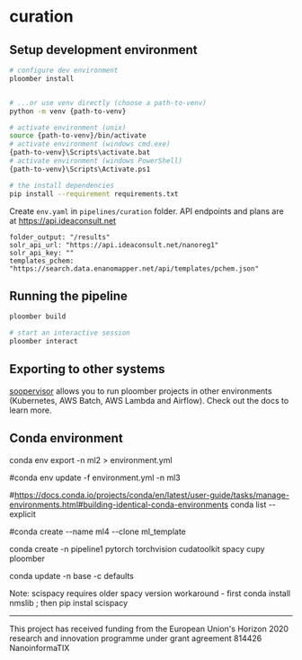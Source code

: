 # curation

## Setup development environment

```sh
# configure dev environment
ploomber install


# ...or use venv directly (choose a path-to-venv)
python -m venv {path-to-venv}

# activate environment (unix)
source {path-to-venv}/bin/activate
# activate environment (windows cmd.exe)
{path-to-venv}\Scripts\activate.bat
# activate environment (windows PowerShell)
{path-to-venv}\Scripts\Activate.ps1

# the install dependencies
pip install --requirement requirements.txt
```


Create `env.yaml` in `pipelines/curation` folder. 
API endpoints and plans are at https://api.ideaconsult.net

```
folder_output: "/results"
solr_api_url: "https://api.ideaconsult.net/nanoreg1"
solr_api_key: ""
templates_pchem: "https://search.data.enanomapper.net/api/templates/pchem.json"
```


## Running the pipeline

```sh
ploomber build

# start an interactive session
ploomber interact
```

## Exporting to other systems

[soopervisor](https://soopervisor.readthedocs.io/) allows you to run ploomber projects in other environments (Kubernetes, AWS Batch, AWS Lambda and Airflow). Check out the docs to learn more.


## Conda environment
conda env export -n ml2 > environment.yml

#conda env update -f environment.yml -n ml3

#https://docs.conda.io/projects/conda/en/latest/user-guide/tasks/manage-environments.html#building-identical-conda-environments
conda list --explicit

#conda create --name ml4 --clone ml_template

conda create -n pipeline1 pytorch torchvision cudatoolkit spacy cupy  ploomber

conda update -n base -c defaults 

Note: scispacy requires older spacy version 
workaround - first  conda install nmslib  ; then pip instal scispacy

----------
This project has received funding from the European Union's Horizon 2020 research and innovation programme under grant agreement 814426 NanoinformaTIX
